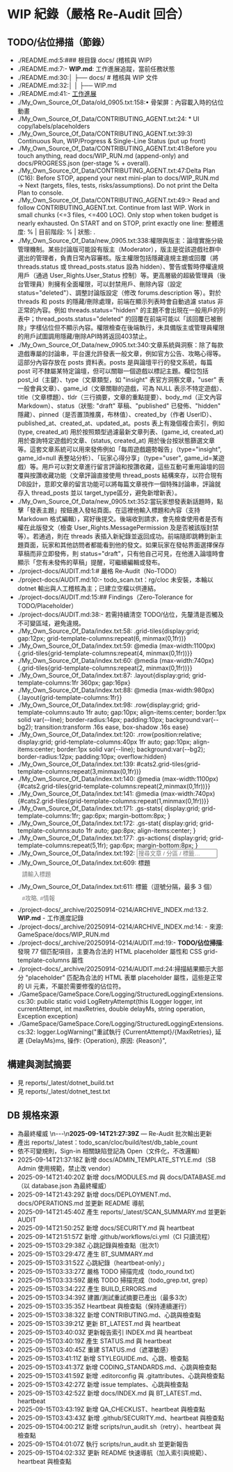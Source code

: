 # WIP 紀錄（嚴格 Re-Audit 回合）

## TODO/佔位掃描（節錄）

- ./README.md:5:### 根目錄 docs/ (稽核與 WIP)
- ./README.md:7:- **WIP.md**: 工作進展追蹤，當前任務狀態
- ./README.md:30:│   ├── docs/               # 稽核與 WIP 文件
- ./README.md:32:│   │   ├── WIP.md
- ./README.md:41:- [工作進展](../GameSpace/docs/WIP.md)
- ./My_Own_Source_Of_Data/old_0905.txt:158:•	骨架屏：內容載入時的佔位動畫
- ./My_Own_Source_Of_Data/CONTRIBUTING_AGENT.txt:24: * UI copy/labels/placeholders
- ./My_Own_Source_Of_Data/CONTRIBUTING_AGENT.txt:39:3) Continuous Run, WIP/Progress & Single-Line Status (put up front)
- ./My_Own_Source_Of_Data/CONTRIBUTING_AGENT.txt:41:Before you touch anything, read docs/WIP_RUN.md (append-only) and docs/PROGRESS.json (per-stage % + overall).
- ./My_Own_Source_Of_Data/CONTRIBUTING_AGENT.txt:47:Delta Plan (C16): Before STOP, append your next mini-plan to docs/WIP_RUN.md → Next (targets, files, tests, risks/assumptions). Do not print the Delta Plan to console.
- ./My_Own_Source_Of_Data/CONTRIBUTING_AGENT.txt:49:> Read and follow CONTRIBUTING_AGENT.txt. Continue from last WIP. Work in small chunks (<=3 files, <=400 LOC). Only stop when token budget is nearly exhausted. On START and on STOP, print exactly one line: 整體進度: <overall>% | 目前階段: <stage>% | 狀態: <short description>.
- ./My_Own_Source_Of_Data/new_0905.txt:338:權限與版主：論壇實施分級管理機制。某些討論版可能設有版主（Moderator），版主是從該遊戲社群中選出的管理者，負責日常內容審核。版主權限包括隱藏違規主題或回覆（將 threads.status 或 thread_posts.status 設為 hidden）、警告或暫時停權違規用戶（通過 User_Rights.User_Status 控制）等。更高層級的超級管理員（後台管理員）則擁有全面權限，可以封禁用戶、刪除內容（設定 status="deleted"）、調整討論版設定（修改 forums.description 等）。對於 threads 和 posts 的隱藏/刪除處理，前端在顯示列表時會自動過濾 status 非正常的內容。例如 threads.status="hidden" 的主題不會出現在一般用戶的列表中；thread_posts.status="deleted" 的回覆在前端可能以「該回覆已被刪除」字樣佔位但不顯示內容。權限檢查在後端執行，未具備版主或管理員權限的用戶試圖調用隱藏/刪除API時將返回403禁止。
- ./My_Own_Source_Of_Data/new_0905.txt:340:文章系統與洞察：除了每款遊戲專屬的討論串，平台還允許發表一般文章，例如官方公告、攻略心得等。這部分內容存放在 posts 資料表。posts 是與論壇平行的發文系統，每篇 post 可不隸屬某特定論壇，但可以關聯一個遊戲以標記主題。欄位包括 post_id（主鍵）、type（文章類型，如 "insight" 表官方洞察文章，"user" 表一般會員文章）、game_id（文章關聯的遊戲，可為 NULL 表示不特定遊戲）、title（文章標題）、tldr（三行摘要，文章的重點提要）、body_md（正文內容 Markdown）、status（狀態: "draft" 草稿、"published" 已發佈、"hidden" 隱藏）、pinned（是否置頂推廣，布林值）、created_by（作者 UserID）、published_at、created_at、updated_at。posts 表上有幾個複合索引，例如 (type, created_at) 用於按照類型過濾最新文章列表、(game_id, created_at) 用於查詢特定遊戲的文章、(status, created_at) 用於後台按狀態篩選文章等。這套文章系統可以用來發佈例如「每周遊戲趨勢報告」（type="insight", game_id=null 表整站分析）、「玩家心得分享」（type="user", game_id=某遊戲）等。用戶可以對文章進行留言評論和按讚收藏，這些互動可重用論壇的回覆與按讚收藏功能（文章評論直接使用 thread_posts 結構來存，以符合現有DB設計，意即文章的留言功能可以將每篇文章視作一個特殊討論串，評論就存入 thread_posts 並以 target_type區分，避免新增新表）。
- ./My_Own_Source_Of_Data/new_0905.txt:352:當玩家想發表新話題時，點擊「發表主題」按鈕進入發帖頁面。在這裡他輸入標題和內容（支持 Markdown 格式編輯），寫好後提交。後端收到請求，會先檢查使用者是否有權在此版發文（檢查 User_Rights.MessagePermission 及是否被該版封禁等）。若通過，則在 threads 表插入新紀錄並返回成功。前端隨即跳轉到新主題頁面，玩家和其他訪問者都能看到他的發文。如果玩家在發帖界面選擇保存草稿而非立即發佈，則 status="draft"，只有他自己可見，在他進入論壇時會顯示「您有未發佈的草稿」提醒，可繼續編輯或發布。
- ./project-docs/AUDIT.md:1:# 嚴格 Re-Audit（No-TODO）
- ./project-docs/AUDIT.md:10:- todo_scan.txt：rg/cloc 未安裝，本輪以 dotnet 輸出與人工稽核為主；已建立空檔以供連結。
- ./project-docs/AUDIT.md:15:## Findings（Zero-Tolerance for TODO/Placeholder）
- ./project-docs/AUDIT.md:38:- 若需持續清空 TODO/佔位，先釐清是否觸及不可變區域，避免違規。
- ./My_Own_Source_Of_Data/index.txt:58:    .grid-tiles{display:grid; gap:12px; grid-template-columns:repeat(6, minmax(0,1fr))}
- ./My_Own_Source_Of_Data/index.txt:59:    @media (max-width:1100px){.grid-tiles{grid-template-columns:repeat(4, minmax(0,1fr))}}
- ./My_Own_Source_Of_Data/index.txt:60:    @media (max-width:740px){.grid-tiles{grid-template-columns:repeat(2, minmax(0,1fr))}}
- ./My_Own_Source_Of_Data/index.txt:87:    .layout{display:grid; grid-template-columns:1fr 360px; gap:16px}
- ./My_Own_Source_Of_Data/index.txt:88:    @media (max-width:980px){.layout{grid-template-columns:1fr}}
- ./My_Own_Source_Of_Data/index.txt:98:    .row{display:grid; grid-template-columns:auto 1fr auto; gap:10px; align-items:center; border:1px solid var(--line); border-radius:14px; padding:10px; background:var(--bg2); transition:transform .16s ease, box-shadow .16s ease}
- ./My_Own_Source_Of_Data/index.txt:120:    .rrow{position:relative; display:grid; grid-template-columns:40px 1fr auto; gap:10px; align-items:center; border:1px solid var(--line); background:var(--bg2); border-radius:12px; padding:10px; overflow:hidden}
- ./My_Own_Source_Of_Data/index.txt:139:    #cats2.grid-tiles{grid-template-columns:repeat(3,minmax(0,1fr))}
- ./My_Own_Source_Of_Data/index.txt:140:    @media (max-width:1100px){#cats2.grid-tiles{grid-template-columns:repeat(2,minmax(0,1fr))}}
- ./My_Own_Source_Of_Data/index.txt:141:    @media (max-width:740px){#cats2.grid-tiles{grid-template-columns:repeat(1,minmax(0,1fr))}}
- ./My_Own_Source_Of_Data/index.txt:171:    .gs-stats{ display:grid; grid-template-columns:1fr; gap:6px; margin-bottom:8px; }
- ./My_Own_Source_Of_Data/index.txt:172:    .gs-stat{ display:grid; grid-template-columns:auto 1fr auto; gap:8px; align-items:center; }
- ./My_Own_Source_Of_Data/index.txt:177:    .gs-actions{ display:grid; grid-template-columns:repeat(5,1fr); gap:6px; margin-bottom:8px; }
- ./My_Own_Source_Of_Data/index.txt:192:        <input id="q2" type="search" placeholder="搜尋文章 / 分區 / 標籤…" aria-label="搜尋"/>
- ./My_Own_Source_Of_Data/index.txt:609:          <label>標題 <input name="title" placeholder="請輸入標題" style="width:100%; padding:10px; border-radius:10px; border:1px solid var(--line); background:var(--surface)"></label>
- ./My_Own_Source_Of_Data/index.txt:611:          <label>標籤（逗號分隔，最多 3 個） <input name="tags" placeholder="#攻略, #情報" style="width:100%; padding:10px; border-radius:10px; border:1px solid var(--line); background:var(--surface)"></label>
- ./project-docs/_archive/20250914-0214/ARCHIVE_INDEX.md:13:2. **WIP.md** - 工作進度記錄
- ./project-docs/_archive/20250914-0214/ARCHIVE_INDEX.md:14:   - 來源: GameSpace/docs/WIP_RUN.md
- ./project-docs/_archive/20250914-0214/AUDIT.md:19:- **TODO/佔位掃描**: 發現 77 個匹配項目，主要為合法的 HTML placeholder 屬性和 CSS grid-template-columns 屬性
- ./project-docs/_archive/20250914-0214/AUDIT.md:24:掃描結果顯示大部分 "placeholder" 匹配為合法的 HTML 表單 placeholder 屬性，這些是正常的 UI 元素，不屬於需要修復的佔位符。
- ./GameSpace/GameSpace.Core/Logging/StructuredLoggingExtensions.cs:30:        public static void LogRetryAttempt(this ILogger logger, int currentAttempt, int maxRetries, double delayMs, string operation, Exception exception)
- ./GameSpace/GameSpace.Core/Logging/StructuredLoggingExtensions.cs:32:            logger.LogWarning("重試執行 {CurrentAttempt}/{MaxRetries}, 延遲 {DelayMs}ms, 操作: {Operation}, 原因: {Reason}",

## 構建與測試摘要
- 見 reports/_latest/dotnet_build.txt
- 見 reports/_latest/dotnet_test.txt

## DB 規格來源
-  為最終權威
\n---\n**2025-09-14T21:27:39Z** — Re-Audit 批次輸出更新
- 產出 reports/_latest：todo_scan/cloc/build/test/db_table_count
- 依不可變規則，Sign-in 相關缺陷登記為 Open（文件化，不改邏輯）
- 2025-09-14T21:37:18Z 新增 docs/ADMIN_TEMPLATE_STYLE.md（SB Admin 使用規範，禁止改 vendor）
- 2025-09-14T21:40:20Z 新增 docs/MODULES.md 與 docs/DATABASE.md（以 database.json 為最終權威）
- 2025-09-14T21:43:29Z 新增 docs/DEPLOYMENT.md、docs/OPERATIONS.md 並更新 README 導航
- 2025-09-14T21:45:40Z 產生 reports/_latest/SCAN_SUMMARY.md 並更新 AUDIT
- 2025-09-14T21:50:25Z 新增 docs/SECURITY.md 與 heartbeat
- 2025-09-14T21:51:57Z 新增 .github/workflows/ci.yml（CI 只讀流程）
- 2025-09-15T03:29:38Z 心跳記錄與檢查點（批次1）
- 2025-09-15T03:29:47Z 產生 BT_SUMMARY.md
- 2025-09-15T03:31:52Z 心跳紀錄（heartbeat-only）」
- 2025-09-15T03:33:27Z 嚴格 TODO 掃描完成（todo_round.txt）
- 2025-09-15T03:33:59Z 嚴格 TODO 掃描完成（todo_grep.txt, grep）
- 2025-09-15T03:34:22Z 產生 BUILD_ERRORS.md
- 2025-09-15T03:34:39Z 建置/測試重試摘要已產出（最多3次）
- 2025-09-15T03:35:35Z Heartbeat 與檢查點（保持連續運行）
- 2025-09-15T03:38:32Z 新增 CONTRIBUTING.md、心跳與檢查點
- 2025-09-15T03:39:21Z 更新 BT_LATEST.md 與 heartbeat
- 2025-09-15T03:40:03Z 更新報告索引 INDEX.md 與 heartbeat
- 2025-09-15T03:40:19Z 產生 STATUS.md 與 heartbeat
- 2025-09-15T03:40:45Z 重建 STATUS.md（遮罩敏感）
- 2025-09-15T03:41:11Z 新增 STYLEGUIDE.md、心跳、檢查點
- 2025-09-15T03:41:37Z 新增 CODING_STANDARDS.md、心跳與檢查點
- 2025-09-15T03:41:59Z 新增 .editorconfig 與 .gitattributes、心跳與檢查點
- 2025-09-15T03:42:27Z 新增 issue templates、心跳與檢查點
- 2025-09-15T03:42:52Z 新增 docs/INDEX.md 與 BT_LATEST.md、heartbeat
- 2025-09-15T03:43:19Z 新增 QA_CHECKLIST、heartbeat 與檢查點
- 2025-09-15T03:43:43Z 新增 .github/SECURITY.md、heartbeat 與檢查點
- 2025-09-15T04:00:21Z 新增 scripts/run_audit.sh（retry）、heartbeat 與檢查點
- 2025-09-15T04:01:07Z 執行 scripts/run_audit.sh 並更新報告
- 2025-09-15T04:02:33Z 更新 README 快速導航（加入索引與規範）、heartbeat 與檢查點
